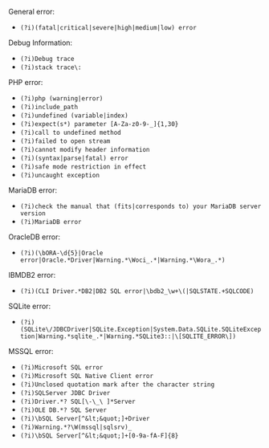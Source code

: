 General error: 
  - `(?i)(fatal|critical|severe|high|medium|low) error`

Debug Information:
  - `(?i)Debug trace`
  - `(?i)stack trace\:`

PHP error:
  - `(?i)php (warning|error)`
  - `(?i)include_path`
  - `(?i)undefined (variable|index)`
  - `(?i)expect(s*) parameter [A-Za-z0-9-_]{1,30}`
  - `(?i)call to undefined method`
  - `(?i)failed to open stream`
  - `(?i)cannot modify header information`
  - `(?i)(syntax|parse|fatal) error`
  - `(?i)safe mode restriction in effect`
  - `(?i)uncaught exception`

MariaDB error:
  - `(?i)check the manual that (fits|corresponds to) your MariaDB server version`
  - `(?i)MariaDB error`

OracleDB error:
  - `(?i)(\bORA-\d{5}|Oracle error|Oracle.*Driver|Warning.*\Woci_.*|Warning.*\Wora_.*)`

IBMDB2 error:
  - `(?i)(CLI Driver.*DB2|DB2 SQL error|\bdb2_\w+\(|SQLSTATE.+SQLCODE)`

SQLite error:
  - `(?i)(SQLite\/JDBCDriver|SQLite.Exception|System.Data.SQLite.SQLiteException|Warning.*sqlite_.*|Warning.*SQLite3::|\[SQLITE_ERROR\])`

MSSQL error:
  - `(?i)Microsoft SQL error`
  - `(?i)Microsoft SQL Native Client error`
  - `(?i)Unclosed quotation mark after the character string`
  - `(?i)SQLServer JDBC Driver`
  - `(?i)Driver.*? SQL[\-\_\ ]*Server`
  - `(?i)OLE DB.*? SQL Server`
  - `(?i)\bSQL Server[^&lt;&quot;]+Driver`
  - `(?i)Warning.*?\W(mssql|sqlsrv)_`
  - `(?i)\bSQL Server[^&lt;&quot;]+[0-9a-fA-F]{8}`
